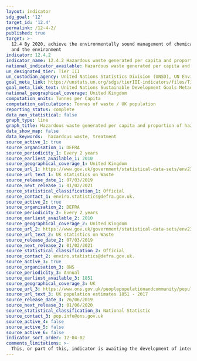 ```yaml
---
layout: indicator
sdg_goal: '12'
target_id: '12.4'
permalink: /12-4-2/
published: true
target: >-
  12.4 By 2020, achieve the environmentally sound management of chemicals and all wastes throughout their life cycle, in accordance with agreed international frameworks, and significantly reduce their release to air, water and soil in order to minimize their adverse impacts on human health
  and the environment
indicator: 12.4.2
indicator_name: 12.4.2 Hazardous waste generated per capita and proportion of hazardous waste treated, by type of treatment
national_indicator_available: Hazardous waste generated per capita and proportion of hazardous waste treated, by type of treatment 
un_designated_tier: Tier III
un_custodian_agency: United Nations Statistics Division (UNSD), UN Environment (UNEP)
goal_meta_link: https://unstats.un.org/sdgs/tierIII-indicators/files/Tier3-12-04-02.pdf
goal_meta_link_text: United Nations Sustainable Development Goals Metadata (PDF 4.0 MB)
national_geographical_coverage: United Kingdom
computation_units: Tonnes per Capita 
computation_calculations: Tonnes of waste / UK population 
reporting_status: complete 
data_non_statistical: false
graph_type: line
graph_title: Hazardous waste generated per capita and proportion of hazardous waste treated, by type of treatment 
data_show_map: false
data_keywords:  hazardous waste, treatment 
source_active_1: true
source_organisation_1: DEFRA 
source_periodicity_1: Every 2 years 
source_earliest_available_1: 2010
source_geographical_coverage_1: United Kingdom
source_url_1: https://www.gov.uk/government/statistical-data-sets/env23-uk-waste-data-and-management#history
source_url_text_1: UK statistics on Waste 
source_release_date_1: 07/03/2019
source_next_release_1: 01/02/2021
source_statistical_classification_1: Official
source_contact_1: enviro.statistics@defra.gov.uk.
source_active_2: true
source_organisation_2: DEFRA 
source_periodicity_2: Every 2 years 
source_earliest_available_2: 2010
source_geographical_coverage_2: United Kingdom
source_url_2: https://www.gov.uk/government/statistical-data-sets/env23-uk-waste-data-and-management#history
source_url_text_2: UK statistics on Waste 
source_release_date_2: 07/03/2019
source_next_release_2: 01/02/2021
source_statistical_classification_2: Official
source_contact_2: enviro.statistics@defra.gov.uk.
source_active_3: true
source_organisation_3: ONS
source_periodicity_3: Annual
source_earliest_available_3: 1851
source_geographical_coverage_3: UK
source_url_3: https://www.ons.gov.uk/peoplepopulationandcommunity/populationandmigration/populationestimates/datasets/populationestimatesforukenglandandwalesscotlandandnorthernireland
source_url_text_3: UK population estimates 1851 - 2017 
source_release_date_3: 26/06/2019
source_next_release_3: 01/06/2020
source_statistical_classification_3: National Statistic 
source_contact_3: pop.info@ons.gov.uk
source_active_4: false
source_active_5: false
source_active_6: false
indicator_sort_order: 12-04-02
comments_limitations: >-
  This, or part of this, indicator is awaiting the development of internationally established methodology and standards (classified by the UN as tier 3). Data follows the UN specification for this indicator. This indicator has been identified in collaboration with topic experts.
---
```

